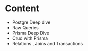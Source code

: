 # Content
- Postgre Deep dive
- Raw Queries
- Prisma Deep Dive 
- Crud with Prisma
- Relations , Joins and Transactions 